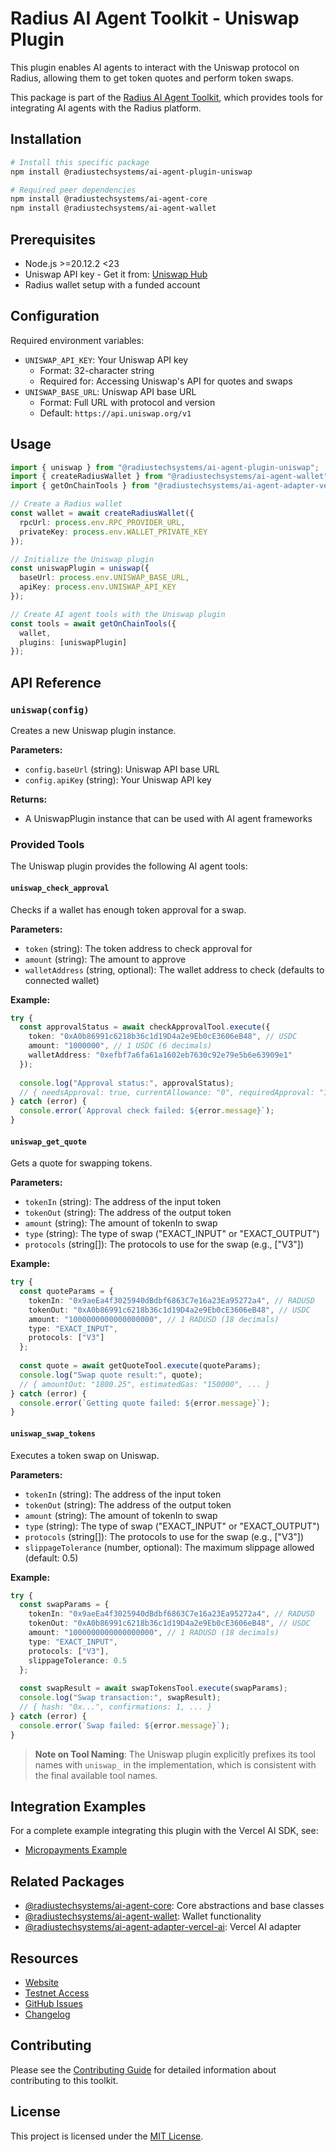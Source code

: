 # Radius AI Agent Toolkit - Uniswap Plugin

This plugin enables AI agents to interact with the Uniswap protocol on Radius, allowing them to get token quotes and perform token swaps.

This package is part of the [Radius AI Agent Toolkit](https://github.com/radiustechsystems/ai-agent-toolkit), which provides tools for integrating AI agents with the Radius platform.

## Installation

```bash
# Install this specific package
npm install @radiustechsystems/ai-agent-plugin-uniswap

# Required peer dependencies
npm install @radiustechsystems/ai-agent-core
npm install @radiustechsystems/ai-agent-wallet
```

## Prerequisites

- Node.js >=20.12.2 <23
- Uniswap API key - Get it from: [Uniswap Hub](https://hub.uniswap.org/)
- Radius wallet setup with a funded account

## Configuration

Required environment variables:

- `UNISWAP_API_KEY`: Your Uniswap API key
  - Format: 32-character string
  - Required for: Accessing Uniswap's API for quotes and swaps
- `UNISWAP_BASE_URL`: Uniswap API base URL
  - Format: Full URL with protocol and version
  - Default: `https://api.uniswap.org/v1`

## Usage

```typescript
import { uniswap } from "@radiustechsystems/ai-agent-plugin-uniswap";
import { createRadiusWallet } from "@radiustechsystems/ai-agent-wallet";
import { getOnChainTools } from "@radiustechsystems/ai-agent-adapter-vercel-ai";

// Create a Radius wallet
const wallet = await createRadiusWallet({
  rpcUrl: process.env.RPC_PROVIDER_URL,
  privateKey: process.env.WALLET_PRIVATE_KEY
});

// Initialize the Uniswap plugin
const uniswapPlugin = uniswap({
  baseUrl: process.env.UNISWAP_BASE_URL,
  apiKey: process.env.UNISWAP_API_KEY
});

// Create AI agent tools with the Uniswap plugin
const tools = await getOnChainTools({
  wallet,
  plugins: [uniswapPlugin]
});
```

## API Reference

### `uniswap(config)`

Creates a new Uniswap plugin instance.

**Parameters:**

- `config.baseUrl` (string): Uniswap API base URL
- `config.apiKey` (string): Your Uniswap API key

**Returns:**

- A UniswapPlugin instance that can be used with AI agent frameworks

### Provided Tools

The Uniswap plugin provides the following AI agent tools:

#### `uniswap_check_approval`

Checks if a wallet has enough token approval for a swap.

**Parameters:**

- `token` (string): The token address to check approval for
- `amount` (string): The amount to approve
- `walletAddress` (string, optional): The wallet address to check (defaults to connected wallet)

**Example:**

```typescript
try {
  const approvalStatus = await checkApprovalTool.execute({
    token: "0xA0b86991c6218b36c1d19D4a2e9Eb0cE3606eB48", // USDC
    amount: "1000000", // 1 USDC (6 decimals)
    walletAddress: "0xefbf7a6fa61a1602eb7630c92e79e5b6e63909e1"
  });
  
  console.log("Approval status:", approvalStatus);
  // { needsApproval: true, currentAllowance: "0", requiredApproval: "1000000" }
} catch (error) {
  console.error(`Approval check failed: ${error.message}`);
}
```

#### `uniswap_get_quote`

Gets a quote for swapping tokens.

**Parameters:**

- `tokenIn` (string): The address of the input token
- `tokenOut` (string): The address of the output token
- `amount` (string): The amount of tokenIn to swap
- `type` (string): The type of swap ("EXACT_INPUT" or "EXACT_OUTPUT")
- `protocols` (string[]): The protocols to use for the swap (e.g., ["V3"])

**Example:**

```typescript
try {
  const quoteParams = {
    tokenIn: "0x9aeEa4f3025940dBdbf6863C7e16a23Ea95272a4", // RADUSD
    tokenOut: "0xA0b86991c6218b36c1d19D4a2e9Eb0cE3606eB48", // USDC
    amount: "1000000000000000000", // 1 RADUSD (18 decimals)
    type: "EXACT_INPUT",
    protocols: ["V3"]
  };
  
  const quote = await getQuoteTool.execute(quoteParams);
  console.log("Swap quote result:", quote);
  // { amountOut: "1800.25", estimatedGas: "150000", ... }
} catch (error) {
  console.error(`Getting quote failed: ${error.message}`);
}
```

#### `uniswap_swap_tokens`

Executes a token swap on Uniswap.

**Parameters:**

- `tokenIn` (string): The address of the input token
- `tokenOut` (string): The address of the output token
- `amount` (string): The amount of tokenIn to swap
- `type` (string): The type of swap ("EXACT_INPUT" or "EXACT_OUTPUT")
- `protocols` (string[]): The protocols to use for the swap (e.g., ["V3"])
- `slippageTolerance` (number, optional): The maximum slippage allowed (default: 0.5)

**Example:**

```typescript
try {
  const swapParams = {
    tokenIn: "0x9aeEa4f3025940dBdbf6863C7e16a23Ea95272a4", // RADUSD
    tokenOut: "0xA0b86991c6218b36c1d19D4a2e9Eb0cE3606eB48", // USDC
    amount: "1000000000000000000", // 1 RADUSD (18 decimals)
    type: "EXACT_INPUT",
    protocols: ["V3"],
    slippageTolerance: 0.5
  };
  
  const swapResult = await swapTokensTool.execute(swapParams);
  console.log("Swap transaction:", swapResult);
  // { hash: "0x...", confirmations: 1, ... }
} catch (error) {
  console.error(`Swap failed: ${error.message}`);
}
```

> **Note on Tool Naming**: The Uniswap plugin explicitly prefixes its tool names with `uniswap_` in the implementation, which is consistent with the final available tool names.

## Integration Examples

For a complete example integrating this plugin with the Vercel AI SDK, see:

- [Micropayments Example](https://github.com/radiustechsystems/ai-agent-toolkit/tree/main/typescript/examples/micropayments/vercel-ai)

## Related Packages

- [@radiustechsystems/ai-agent-core](https://github.com/radiustechsystems/ai-agent-toolkit/tree/main/typescript/packages/core): Core abstractions and base classes
- [@radiustechsystems/ai-agent-wallet](https://github.com/radiustechsystems/ai-agent-toolkit/tree/main/typescript/packages/wallets): Wallet functionality
- [@radiustechsystems/ai-agent-adapter-vercel-ai](https://github.com/radiustechsystems/ai-agent-toolkit/tree/main/typescript/packages/adapters/vercel-ai): Vercel AI adapter

## Resources

- [Website](https://radiustech.xyz/)
- [Testnet Access](https://docs.radiustech.xyz/radius-testnet-access)
- [GitHub Issues](https://github.com/radiustechsystems/ai-agent-toolkit/issues)
- [Changelog](https://github.com/radiustechsystems/ai-agent-toolkit/blob/main/CHANGELOG.md)

## Contributing

Please see the [Contributing Guide](https://github.com/radiustechsystems/ai-agent-toolkit/blob/main/CONTRIBUTING.md) for detailed information about contributing to this toolkit.

## License

This project is licensed under the [MIT License](https://github.com/radiustechsystems/ai-agent-toolkit/blob/main/LICENSE).
